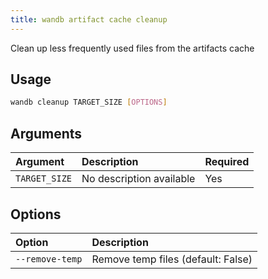 ```yaml
---
title: wandb artifact cache cleanup
---
```


Clean up less frequently used files from the artifacts cache

## Usage

```bash
wandb cleanup TARGET_SIZE [OPTIONS]
```

## Arguments

| Argument | Description | Required |
| :--- | :--- | :--- |
| `TARGET_SIZE` | No description available | Yes |

## Options

| Option | Description |
| :--- | :--- |
| `--remove-temp` | Remove temp files (default: False) |
